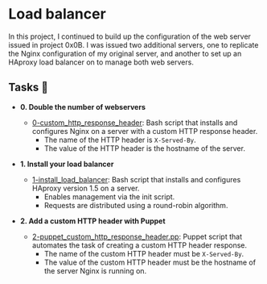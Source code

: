 # Load balancer

In this project, I continued to build up the configuration of the web server
issued in project 0x0B. I was issued two additional servers, one to replicate
the Nginx configuration of my original server, and another to set up an HAproxy
load balancer on to manage both web servers.

## Tasks :page_with_curl:

* **0. Double the number of webservers**
  * [0-custom_http_response_header](./0-custom_http_response-header): Bash
  script that installs and configures Nginx on a server with a custom HTTP
  response header.
    * The name of the HTTP header is `X-Served-By`.
    * The value of the HTTP header is the hostname of the server.

* **1. Install your load balancer**
  * [1-install_load_balancer](./1-install_load_balancer): Bash script that
  installs and configures HAproxy version 1.5 on a server.
    * Enables management via the init script.
    * Requests are distributed using a round-robin algorithm.

* **2. Add a custom HTTP header with Puppet**
  * [2-puppet_custom_http_response_header.pp](./2-puppet_custom_http_response_header.pp): Puppet
  script that automates the task of creating a custom HTTP header response.
    * The name of the custom HTTP header must be `X-Served-By`.
    * The value of the custom HTTP header must be the hostname of the server Nginx is running on.
